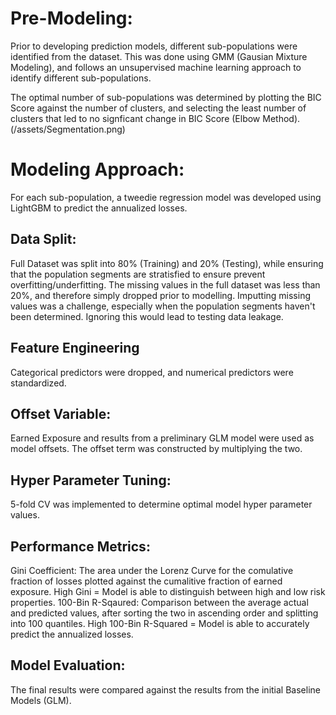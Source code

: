 # Pre-Modeling:
Prior to developing prediction models, different sub-populations were identified from the dataset. This was done using GMM (Gausian Mixture Modeling), and follows an unsupervised machine learning approach to identify different sub-populations.

The optimal number of sub-populations was determined by plotting the BIC Score against the number of clusters, and selecting the least number of clusters that led to no signficant change in BIC Score (Elbow Method). 
(/assets/Segmentation.png)

# Modeling Approach:
For each sub-population, a tweedie regression model was developed using LightGBM to predict the annualized losses. 

## Data Split:

Full Dataset was split into 80% (Training) and 20% (Testing), while ensuring that the population segments are stratisfied to ensure prevent overfitting/underfitting. 
The missing values in the full dataset was less than 20%, and therefore simply dropped prior to modelling. Imputting missing values was a challenge, especially when the population segments haven't been determined. Ignoring this would lead to testing data leakage. 

## Feature Engineering
Categorical predictors were dropped, and numerical predictors were standardized. 

## Offset Variable:
Earned Exposure and results from a preliminary GLM model were used as model offsets. The offset term was constructed by multiplying the two. 

## Hyper Parameter Tuning:
5-fold CV was implemented to determine optimal model hyper parameter values. 

## Performance Metrics:
Gini Coefficient: The area under the Lorenz Curve for the comulative fraction of losses plotted against the cumalitive fraction of earned exposure. High Gini = Model is able to distinguish between high and low risk properties. 
100-Bin R-Sqaured: Comparison between the average actual and predicted values, after sorting the two in ascending order and splitting into 100 quantiles. High 100-Bin R-Squared = Model is able to accurately predict the annualized losses. 

## Model Evaluation:
The final results were compared against the results from the initial Baseline Models (GLM). 





